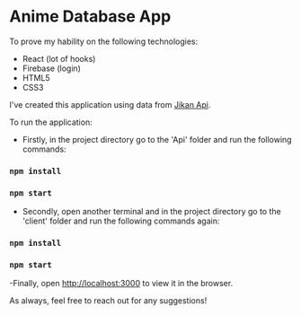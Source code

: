 # Anime Database App
To prove my hability on the following technologies:
- React (lot of hooks)
- Firebase (login)
- HTML5
- CSS3

I've created this application using data from [Jikan Api](https://jikan.moe/ "Jikan API").

To run the application:

- Firstly, in the project directory go to the 'Api' folder and run the following commands:
### `npm install`
### `npm start`

- Secondly, open another terminal and in the project directory go to the 'client' folder and run the following commands again:
### `npm install`
### `npm start`

-Finally, open [http://localhost:3000](http://localhost:3000) to view it in the browser.

As always, feel free to reach out for any suggestions!
